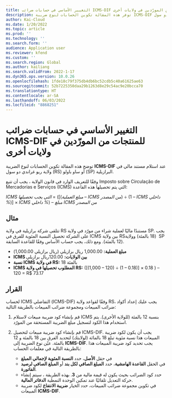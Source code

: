 ```yaml
---
title: التغيير الأساسي في حسابات ضرائب ICMS-DIF للمنتجات من المورّدين في ولايات أخرى
description: توفر هذه المقالة تكوين الحسابات لنوع ضريبة ICMS-DIF عند استلام مستند مالي في ولاية ريو غراندي دو سول (RS) أو ساو باولو (SP) البرازيلية.
author: Kai-Cloud
ms.date: 1/20/2022
ms.topic: article
ms.prod: ''
ms.technology: ''
ms.search.form: ''
audience: Application user
ms.reviewer: kfend
ms.custom: ''
ms.search.region: Global
ms.author: kailiang
ms.search.validFrom: 2022-1-17
ms.dyn365.ops.version: 10.0.26
ms.openlocfilehash: 1fde18c79f375db4db6bc52cdb5c40a61625ae63
ms.sourcegitcommit: 52b7225350daa29b1263d8e29c54ac9e20bcca70
ms.translationtype: HT
ms.contentlocale: ar-SA
ms.lasthandoff: 06/03/2022
ms.locfileid: "8868251"
---
```

# <a name="basis-change-in-icms-dif-tax-calculations-for-products-from-suppliers-in-other-states"></a>التغيير الأساسي في حسابات ضرائب ICMS-DIF للمنتجات من المورّدين في ولايات أخرى

توضح هذه المقالة تكوين الحسابات لنوع الضريبة **ICMS-DIF** عند استلام مستند مالي في ولاية ريو غراندي دو سول (RS) أو ساو باولو (SP) البرازيلية.

وفقًا للتعريف الوارد في قانون الولاية ، يجب أن تتبع Imposto sobre Circulação de Mercadorias e Serviços (ICMS) التي يتم تحصيلها هذه القاعدة:

*ICMS التي يجب تحصيلها* = ([(*مبلغ العملية* – *ICMS من المصدر*) ÷ (1 – *ICMS داخلي %*)] × *ICMS داخلي %*) – *مبلغ ICMS من المصدر*

## <a name="example"></a>مثال

تتلقى شركة برازيلية في ولاية RS مستندًا ماليًا لعملية شراء من مورّد في ولاية SP. يجب على الشركة تحصيل النسبة المئوية للفرق في ICMS بين ولاية RS‏ (18 بالمئة) وولاية SP ‏(12 بالمئة). ومع ذلك، يجب حساب الأساس وفقًا للقاعدة السابقة.

- **مبلغ العملية:** 1,000.00 ريال برازيلي (ريال برازيلي 1,000.00)
- **ICMS بين الولايات:** 120.00ريال برازيلي
- **نسبة ICMS في ولاية RS:** 18 بالمئة
- **ICMS المطلوب تحصيلها في ولاية RS:** (\[(1,000 – 120) ÷ (1 – 0.18)\] × 0.18 ) – 120 = R$ 73.17 

## <a name="resolution"></a>القرار

لحساب ICMS التفاضلي (ICMS-DIF) وفقًا لقواعد ولاية RS، يجب عليك إعداد أكواد ضرائب المبيعات ومجموعة ضرائب المبيعات بالطريقة التالية:

1. قم بإنشاء كود ضريبة مبيعات لاستلام ICMS بنسبة 12 بالمئة (للولاية الأخرى). يتم استخدام هذا الكود لتسجيل مبلغ الضريبة المستحقة من المورّد.
2. قم بإنشاء كود ضريبة مبيعات لتحصيل ICMS-DIF. يجب أن يكون لكود ضريبة المبيعات هذا نسبة مئوية تبلغ 18 بالمائة (لولايتك) لتحديد الفرق بين 18 بالمئة و 12 بالمئة. عيّن نوع الضريبة إلى **ICMS-DIF**. يجب تحديد كود ضريبة المبيعات هذا بالطريقة التالية في معلمات الحساب:

    - في حقل **الأصل**، حدد **النسبة المئوية لإجمالي المبلغ‬**
    - في الحقل **القاعدة الهامشية**، حدد **المبلغ الصافي لكل بند‬** أو **المبلغ الصافي لرصيد الفاتورة‬**.
    - حدد كود الضرائب بحيث يكون له قيمة مالية من **3**. بهذه الطريقة ، سيتم إنشاء حركة التعديل تلقائيًا عند تمكين الوحدة النمطية **الدفاتر المالية**.
    - في تكوين مجموعة ضرائب المبيعات، حدد الخيار **ضريبة الانتفاع** لكود ضريبة المبيعات **ICMS-DIF**.
